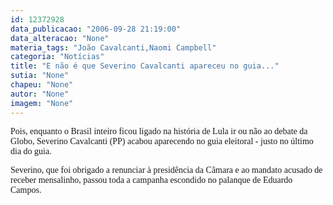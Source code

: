 ```yaml
---
id: 12372928
data_publicacao: "2006-09-28 21:19:00"
data_alteracao: "None"
materia_tags: "João Cavalcanti,Naomi Campbell"
categoria: "Notícias"
title: "E não é que Severino Cavalcanti apareceu no guia..."
sutia: "None"
chapeu: "None"
autor: "None"
imagem: "None"
---
```

<p><P><FONT face=Verdana>Pois, enquanto o Brasil inteiro ficou ligado na história de Lula ir ou não ao debate da Globo, Severino Cavalcanti (PP) acabou aparecendo no guia eleitoral - justo no último dia do guia.</FONT></P></p>
<p><P><FONT face=Verdana>Severino, que foi obrigado a renunciar à presidência da Câmara e ao mandato&nbsp;acusado de receber mensalinho,&nbsp;passou toda a campanha escondido no palanque de Eduardo Campos.</FONT></P> </p>
